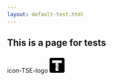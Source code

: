 ```yaml
---
layout: default-test.html
---
```


## This is a page for tests

<p>
<span class="icon-TSE-logo"><span class="path1"></span><span class="path2"></span></span>
<span class="mls"> icon-TSE-logo</span>
<span class="fa fa-envelope-square fa-2x"><span class="path1"></span><span class="path2"></span></span>
<i class="fa TSEicon" title="{{ TSE page }}" style="font-size: 300%;"></i>
<i class="fa TSE" title="{{ TSE page }}" style="font-size: 300%;"></i>
<a href="{{ site.website }}"> <img src="assets/images/TSEicon.svg" height="35px"/img></a>
<a href="{{ site.website }}"> <i class="fa fa-external-link-square fa-3x" title="{{ TSE webpage }}"></i></a>
</p>
